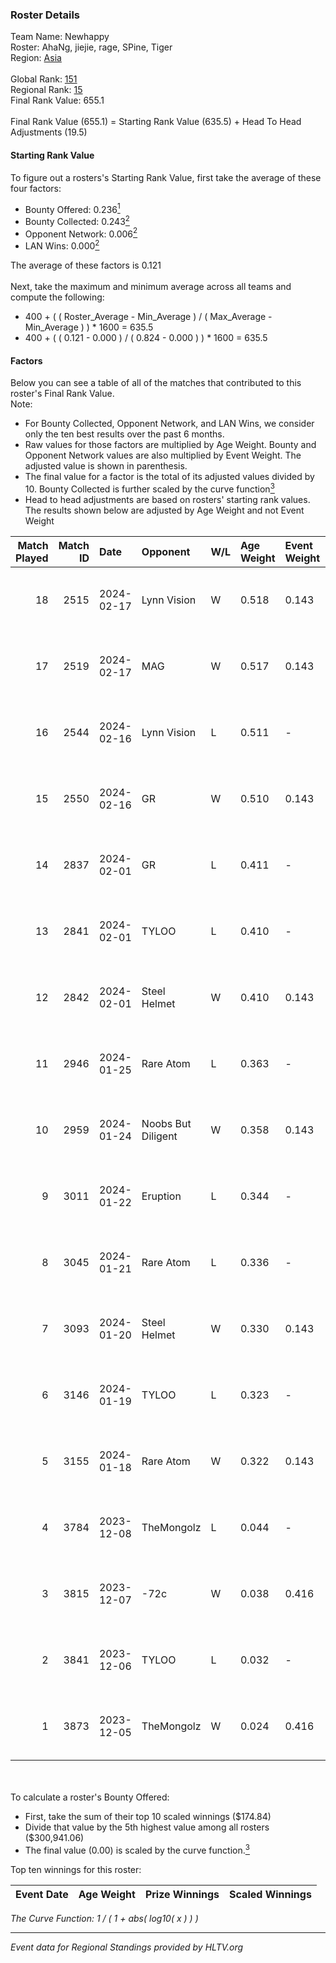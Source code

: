 ### Roster Details<br />
Team Name: Newhappy<br />
Roster: AhaNg, jiejie, rage, SPine, Tiger<br />
Region: [Asia]( ../standings_asia.md)<br />
<br />
Global Rank: [151](../standings_global.md)<br />
Regional Rank: [15]( ../standings_asia.md)<br />
Final Rank Value:  655.1<br />
<br />
Final Rank Value (655.1) = Starting Rank Value (635.5) + Head To Head Adjustments (19.5)<br />

#### Starting Rank Value<br />
To figure out a rosters's Starting Rank Value, first take the average of these four factors:<br />
- Bounty Offered: 0.236[<sup>1</sup>](#table2)
- Bounty Collected: 0.243[<sup>2</sup>](#table1)
- Opponent Network: 0.006[<sup>2</sup>](#table1)
- LAN Wins: 0.000[<sup>2</sup>](#table1)

The average of these factors is 0.121<br />
<br />
Next, take the maximum and minimum average across all teams and compute the following:<br />
- 400 + ( ( Roster_Average - Min_Average ) / ( Max_Average - Min_Average ) ) * 1600 = 635.5
- 400 + ( ( 0.121 - 0.000 ) / ( 0.824 - 0.000 ) ) * 1600 = 635.5


#### Factors<br />
Below you can see a table of all of the matches that contributed to this roster's Final Rank Value.<br />
Note:<br />

- For Bounty Collected, Opponent Network, and LAN Wins, we consider only the ten best results over the past 6 months.
- Raw values for those factors are multiplied by Age Weight. Bounty and Opponent Network values are also multiplied by Event Weight. The adjusted value is shown in parenthesis.
- The final value for a factor is the total of its adjusted values divided by 10. Bounty Collected is further scaled by the curve function[<sup>3</sup>](#curveFunction)
- Head to head adjustments are based on rosters' starting rank values. The results shown below are adjusted by Age Weight and not Event Weight
<span id="table1"></span><br />


| Match Played | Match ID | Date       | Opponent           | W/L | Age Weight | Event Weight | Bounty Collected | Opponent Network | LAN Wins  | H2H Adj. | Roster                            |
| -: | -: | :- | :- | :- | :- | :- | :- | :- | :- | -: | :- |
|           18 |     2515 | 2024-02-17 | Lynn Vision        | W   | 0.518      | 0.143        | 0.056 (0.004)    | 0.282 (0.021)    | 0 (0.000) |    14.41 | AhaNg, jiejie, rage, SPine, Tiger |
|           17 |     2519 | 2024-02-17 | MAG                | W   | 0.517      | 0.143        | 0.000 (0.000)    | 0.129 (0.010)    | 0 (0.000) |     5.79 | AhaNg, jiejie, rage, SPine, Tiger |
|           16 |     2544 | 2024-02-16 | Lynn Vision        | L   | 0.511      | -            | -                | -                | -         |    -1.78 | AhaNg, jiejie, karl, rage, SPine  |
|           15 |     2550 | 2024-02-16 | GR                 | W   | 0.510      | 0.143        | 0.001 (0.000)    | 0.146 (0.011)    | 0 (0.000) |     8.12 | AhaNg, jiejie, karl, rage, SPine  |
|           14 |     2837 | 2024-02-01 | GR                 | L   | 0.411      | -            | -                | -                | -         |    -6.82 | 2x2x, AhaNg, SPine, Tiger, tutu   |
|           13 |     2841 | 2024-02-01 | TYLOO              | L   | 0.410      | -            | -                | -                | -         |    -2.23 | 2x2x, AhaNg, SPine, Tiger, tutu   |
|           12 |     2842 | 2024-02-01 | Steel Helmet       | W   | 0.410      | 0.143        | 0.012 (0.001)    | 0.065 (0.004)    | 0 (0.000) |     6.88 | 2x2x, AhaNg, SPine, Tiger, tutu   |
|           11 |     2946 | 2024-01-25 | Rare Atom          | L   | 0.363      | -            | -                | -                | -         |    -4.98 | 2x2x, AhaNg, SPine, Tiger, tutu   |
|           10 |     2959 | 2024-01-24 | Noobs But Diligent | W   | 0.358      | 0.143        | 0.000 (0.000)    | 0.000 (0.000)    | 0 (0.000) |     2.39 | 2x2x, AhaNg, SPine, Tiger, tutu   |
|            9 |     3011 | 2024-01-22 | Eruption           | L   | 0.344      | -            | -                | -                | -         |    -7.71 | 2x2x, AhaNg, SPine, Tiger, tutu   |
|            8 |     3045 | 2024-01-21 | Rare Atom          | L   | 0.336      | -            | -                | -                | -         |    -4.79 | 2x2x, AhaNg, SPine, Tiger, tutu   |
|            7 |     3093 | 2024-01-20 | Steel Helmet       | W   | 0.330      | 0.143        | 0.012 (0.001)    | 0.065 (0.003)    | 0 (0.000) |     5.47 | 2x2x, AhaNg, SPine, Tiger, tutu   |
|            6 |     3146 | 2024-01-19 | TYLOO              | L   | 0.323      | -            | -                | -                | -         |    -1.93 | 2x2x, AhaNg, SPine, Tiger, tutu   |
|            5 |     3155 | 2024-01-18 | Rare Atom          | W   | 0.322      | 0.143        | 0.011 (0.001)    | 0.125 (0.006)    | 0 (0.000) |     5.66 | 2x2x, AhaNg, SPine, Tiger, tutu   |
|            4 |     3784 | 2023-12-08 | TheMongolz         | L   | 0.044      | -            | -                | -                | -         |    -0.01 | 2x2x, AhaNg, SPine, Tiger, tutu   |
|            3 |     3815 | 2023-12-07 | -72c               | W   | 0.038      | 0.416        | 0.000 (0.000)    | 0.031 (0.000)    | 0 (0.000) |     0.50 | 2x2x, AhaNg, SPine, Tiger, tutu   |
|            2 |     3841 | 2023-12-06 | TYLOO              | L   | 0.032      | -            | -                | -                | -         |    -0.18 | 2x2x, AhaNg, SPine, Tiger, tutu   |
|            1 |     3873 | 2023-12-05 | TheMongolz         | W   | 0.024      | 0.416        | 0.176 (0.002)    | 0.583 (0.006)    | 0 (0.000) |     0.76 | 2x2x, AhaNg, SPine, Tiger, tutu   |

<br />
<span id="table2"></span><br />
To calculate a roster's Bounty Offered:<br />

- First, take the sum of their top 10 scaled winnings ($174.84)
- Divide that value by the 5th highest value among all rosters ($300,941.06)
- The final value (0.00) is scaled by the curve function.[<sup>3</sup>](#curveFunction)

Top ten winnings for this roster:<br />

| Event Date | Age Weight | Prize Winnings | Scaled Winnings |
| :- | -: | :- | :- |


<span id="curveFunction"></span>_The Curve Function: 1 / ( 1 + abs( log10( x ) ) )_<br />

---
_Event data for Regional Standings provided by HLTV.org_<br />
